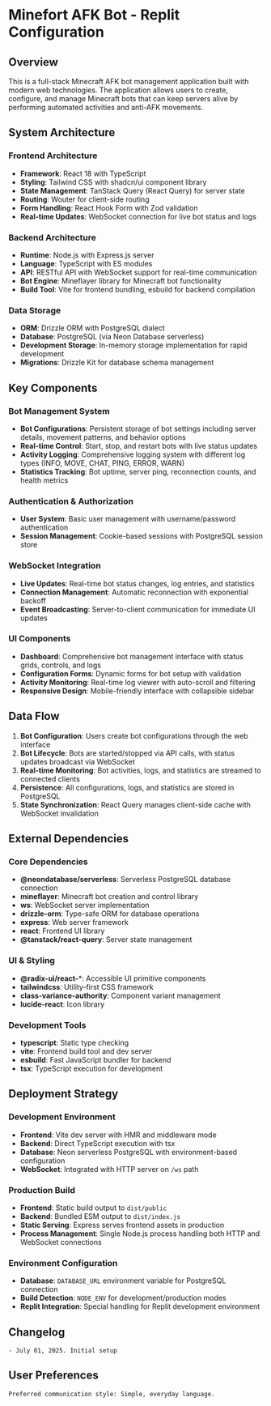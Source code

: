 # Minefort AFK Bot - Replit Configuration

## Overview

This is a full-stack Minecraft AFK bot management application built with modern web technologies. The application allows users to create, configure, and manage Minecraft bots that can keep servers alive by performing automated activities and anti-AFK movements.

## System Architecture

### Frontend Architecture
- **Framework**: React 18 with TypeScript
- **Styling**: Tailwind CSS with shadcn/ui component library
- **State Management**: TanStack Query (React Query) for server state
- **Routing**: Wouter for client-side routing
- **Form Handling**: React Hook Form with Zod validation
- **Real-time Updates**: WebSocket connection for live bot status and logs

### Backend Architecture
- **Runtime**: Node.js with Express.js server
- **Language**: TypeScript with ES modules
- **API**: RESTful API with WebSocket support for real-time communication
- **Bot Engine**: Mineflayer library for Minecraft bot functionality
- **Build Tool**: Vite for frontend bundling, esbuild for backend compilation

### Data Storage
- **ORM**: Drizzle ORM with PostgreSQL dialect
- **Database**: PostgreSQL (via Neon Database serverless)
- **Development Storage**: In-memory storage implementation for rapid development
- **Migrations**: Drizzle Kit for database schema management

## Key Components

### Bot Management System
- **Bot Configurations**: Persistent storage of bot settings including server details, movement patterns, and behavior options
- **Real-time Control**: Start, stop, and restart bots with live status updates
- **Activity Logging**: Comprehensive logging system with different log types (INFO, MOVE, CHAT, PING, ERROR, WARN)
- **Statistics Tracking**: Bot uptime, server ping, reconnection counts, and health metrics

### Authentication & Authorization
- **User System**: Basic user management with username/password authentication
- **Session Management**: Cookie-based sessions with PostgreSQL session store

### WebSocket Integration
- **Live Updates**: Real-time bot status changes, log entries, and statistics
- **Connection Management**: Automatic reconnection with exponential backoff
- **Event Broadcasting**: Server-to-client communication for immediate UI updates

### UI Components
- **Dashboard**: Comprehensive bot management interface with status grids, controls, and logs
- **Configuration Forms**: Dynamic forms for bot setup with validation
- **Activity Monitoring**: Real-time log viewer with auto-scroll and filtering
- **Responsive Design**: Mobile-friendly interface with collapsible sidebar

## Data Flow

1. **Bot Configuration**: Users create bot configurations through the web interface
2. **Bot Lifecycle**: Bots are started/stopped via API calls, with status updates broadcast via WebSocket
3. **Real-time Monitoring**: Bot activities, logs, and statistics are streamed to connected clients
4. **Persistence**: All configurations, logs, and statistics are stored in PostgreSQL
5. **State Synchronization**: React Query manages client-side cache with WebSocket invalidation

## External Dependencies

### Core Dependencies
- **@neondatabase/serverless**: Serverless PostgreSQL database connection
- **mineflayer**: Minecraft bot creation and control library
- **ws**: WebSocket server implementation
- **drizzle-orm**: Type-safe ORM for database operations
- **express**: Web server framework
- **react**: Frontend UI library
- **@tanstack/react-query**: Server state management

### UI & Styling
- **@radix-ui/react-***: Accessible UI primitive components
- **tailwindcss**: Utility-first CSS framework
- **class-variance-authority**: Component variant management
- **lucide-react**: Icon library

### Development Tools
- **typescript**: Static type checking
- **vite**: Frontend build tool and dev server
- **esbuild**: Fast JavaScript bundler for backend
- **tsx**: TypeScript execution for development

## Deployment Strategy

### Development Environment
- **Frontend**: Vite dev server with HMR and middleware mode
- **Backend**: Direct TypeScript execution with tsx
- **Database**: Neon serverless PostgreSQL with environment-based configuration
- **WebSocket**: Integrated with HTTP server on `/ws` path

### Production Build
- **Frontend**: Static build output to `dist/public`
- **Backend**: Bundled ESM output to `dist/index.js`
- **Static Serving**: Express serves frontend assets in production
- **Process Management**: Single Node.js process handling both HTTP and WebSocket connections

### Environment Configuration
- **Database**: `DATABASE_URL` environment variable for PostgreSQL connection
- **Build Detection**: `NODE_ENV` for development/production modes
- **Replit Integration**: Special handling for Replit development environment

## Changelog
```
- July 01, 2025. Initial setup
```

## User Preferences
```
Preferred communication style: Simple, everyday language.
```